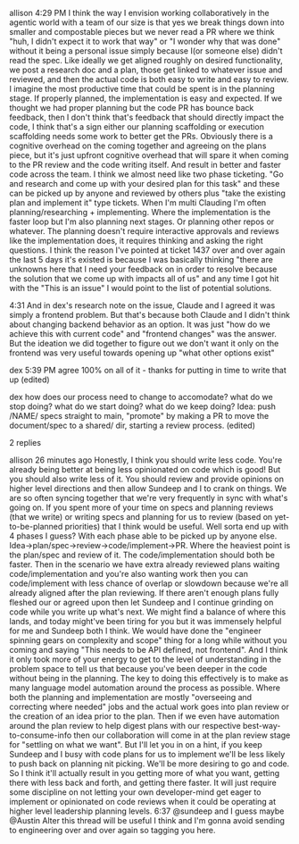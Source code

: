 allison
4:29 PM
I think the way I envision working collaboratively in the agentic world with a team of our size is that yes we break things down into smaller and compostable pieces but we never read a PR where we think "huh, I didn't expect it to work that way" or "I wonder why that was done" without it being a personal issue simply because I(or someone else) didn't read the spec. Like ideally we get aligned roughly on desired functionality, we post a research doc and a plan, those get linked to whatever issue and reviewed, and then the actual code is both easy to write and easy to review.
I imagine the most productive time that could be spent is in the planning stage. If properly planned, the implementation is easy and expected. If we thought we had proper planning but the code PR has bounce back feedback, then I don't think that's feedback that should directly impact the code, I think that's a sign either our planning scaffolding or execution scaffolding needs some work to better get the PRs.
Obviously there is a cognitive overhead on the coming together and agreeing on the plans piece, but it's just upfront cognitive overhead that will spare it when coming to the PR review and the code writing itself. And result in better and faster code across the team. I think we almost need like two phase ticketing. "Go and research and come up with your desired plan for this task" and these can be picked up by anyone and reviewed by others plus "take the existing plan and implement it" type tickets.
When I'm multi Clauding I'm often planning/researching + implementing. Where the implementation is the faster loop but I'm also planning next stages. Or planning other repos or whatever. The planning doesn't require interactive approvals and reviews like the implementation does, it requires thinking and asking the right questions. I think the reason I've pointed at ticket 1437 over and over again the last 5 days it's existed is because I was basically thinking "there are unknowns here that I need your feedback on in order to resolve because the solution that we come up with impacts all of us" and any time I got hit with the "This is an issue" I would point to the list of potential solutions.

4:31
And in dex's research note on the issue, Claude and I agreed it was simply a frontend problem. But that's because both Claude and I didn't think about changing backend behavior as an option. It was just "how do we achieve this with current code" and "frontend changes" was the answer. But the ideation we did together to figure out we don't want it only on the frontend was very useful towards opening up "what other options exist"

dex
5:39 PM
agree 100% on all of it - thanks for putting in time to write that up (edited)

dex
how does our process need to change to accomodate? what do we stop doing? what do we start doing? what do we keep doing? Idea: push /NAME/ specs straight to main, "promote" by making a PR to move the document/spec to a shared/ dir, starting a review process. (edited)

2 replies

allison
26 minutes ago
Honestly, I think you should write less code. You're already being better at being less opinionated on code which is good! But you should also write less of it. You should review and provide opinions on higher level directions and then allow Sundeep and I to crank on things.
We are so often syncing together that we're very frequently in sync with what's going on. If you spent more of your time on specs and planning reviews (that we write) or writing specs and planning for us to review (based on yet-to-be-planned priorities) that I think would be useful. Well sorta end up with 4 phases I guess? With each phase able to be picked up by anyone else.
Idea->plan/spec->review->code/implement->PR. Where the heaviest point is the plan/spec and review of it. The code/implementation should both be faster. Then in the scenario we have extra already reviewed plans waiting code/implementation and you're also wanting work then you can code/implement with less chance of overlap or slowdown because we're all already aligned after the plan reviewing. If there aren't enough plans fully fleshed our or agreed upon then let Sundeep and I continue grinding on code while you write up what's next.
We might find a balance of where this lands, and today might've been tiring for you but it was immensely helpful for me and Sundeep both I think. We would have done the "engineer spinning gears on complexity and scope" thing for a long while without you coming and saying "This needs to be API defined, not frontend". And I think it only took more of your energy to get to the level of understanding in the problem space to tell us that because you've been deeper in the code without being in the planning.
The key to doing this effectively is to make as many language model automation around the process as possible. Where both the planning and implementation are mostly "overseeing and correcting where needed" jobs and the actual work goes into plan review or the creation of an idea prior to the plan. Then if we even have automation around the plan review to help digest plans with our respective best-way-to-consume-info then our collaboration will come in at the plan review stage for "settling on what we want". But I'll let you in on a hint, if you keep Sundeep and I busy with code plans for us to implement we'll be less likely to push back on planning nit picking. We'll be more desiring to go and code. So I think it'll actually result in you getting more of what you want, getting there with less back and forth, and getting there faster. It will just require some discipline on not letting your own developer-mind get eager to implement or opinionated on code reviews when it could be operating at higher level leadership planning levels.
6:37
@sundeep
and I guess maybe
@Austin Alter
this thread will be useful I think and I'm gonna avoid sending to engineering over and over again so tagging you here.
